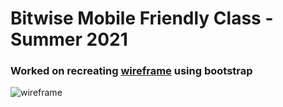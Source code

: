 # Bitwise Mobile Friendly Class - Summer 2021

### Worked on recreating [wireframe](https://geekwiseacademy.github.io/virtual-mobile-friendly-websites/img/event-landing-page-wireframe.jpg) using bootstrap
<img src="https://i.postimg.cc/cH2R5rjH/image.png" alt="wireframe">
